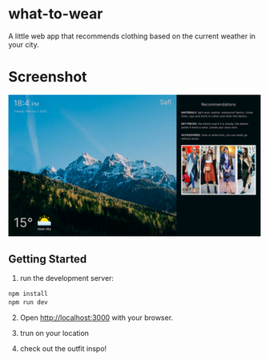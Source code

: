 # what-to-wear

A little web app that recommends clothing based on the current weather in your city.

# Screenshot

![screenshot](./public/screenshot.png)

## Getting Started

1. run the development server:

```bash
npm install
npm run dev
```

2. Open [http://localhost:3000](http://localhost:3000) with your browser.

3. trun on your location 

4. check out the outfit inspo!
